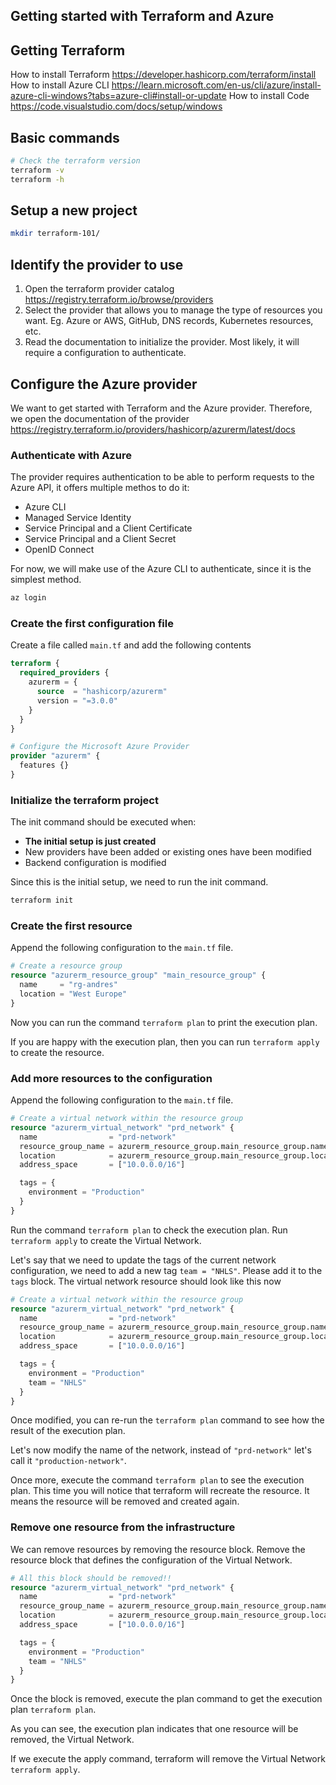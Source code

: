 ## Getting started with Terraform and Azure

## Getting Terraform

How to install Terraform https://developer.hashicorp.com/terraform/install
How to install Azure CLI https://learn.microsoft.com/en-us/cli/azure/install-azure-cli-windows?tabs=azure-cli#install-or-update
How to install Code https://code.visualstudio.com/docs/setup/windows

## Basic commands

```bash
# Check the terraform version
terraform -v
terraform -h
```

## Setup a new project

```bash
mkdir terraform-101/
```

## Identify the provider to use

1. Open the terraform provider catalog https://registry.terraform.io/browse/providers
2. Select the provider that allows you to manage the type of resources you want. Eg. Azure or AWS, GitHub, DNS records, Kubernetes resources, etc.
3. Read the documentation to initialize the provider. Most likely, it will require a configuration to authenticate.

## Configure the Azure provider

We want to get started with Terraform and the Azure provider. Therefore, we open the documentation of the provider https://registry.terraform.io/providers/hashicorp/azurerm/latest/docs

### Authenticate with Azure

The provider requires authentication to be able to perform requests to the Azure API, it offers multiple methos to do it:

- Azure CLI
- Managed Service Identity
- Service Principal and a Client Certificate
- Service Principal and a Client Secret
- OpenID Connect

For now, we will make use of the Azure CLI to authenticate, since it is the simplest method.

```bash
az login
```

### Create the first configuration file

Create a file called `main.tf` and add the following contents

```tf
terraform {
  required_providers {
    azurerm = {
      source  = "hashicorp/azurerm"
      version = "=3.0.0"
    }
  }
}

# Configure the Microsoft Azure Provider
provider "azurerm" {
  features {}
}
```

### Initialize the terraform project

The init command should be executed when:
- **The initial setup is just created**
- New providers have been added or existing ones have been modified
- Backend configuration is modified

Since this is the initial setup, we need to run the init command.

```bash
terraform init
```

### Create the first resource

Append the following configuration to the `main.tf` file.

```tf
# Create a resource group
resource "azurerm_resource_group" "main_resource_group" {
  name     = "rg-andres"
  location = "West Europe"
}
```

Now you can run the command `terraform plan` to print the execution plan.

If you are happy with the execution plan, then you can run `terraform apply` to create the resource.

### Add more resources to the configuration

Append the following configuration to the `main.tf` file.

```tf
# Create a virtual network within the resource group
resource "azurerm_virtual_network" "prd_network" {
  name                = "prd-network"
  resource_group_name = azurerm_resource_group.main_resource_group.name
  location            = azurerm_resource_group.main_resource_group.location
  address_space       = ["10.0.0.0/16"]

  tags = {
    environment = "Production"
  }
}
```

Run the command `terraform plan` to check the execution plan.
Run `terraform apply` to create the Virtual Network.

Let's say that we need to update the tags of the current network configuration, we need to add a new tag `team = "NHLS"`.
Please add it to the `tags` block. The virtual network resource should look like this now

```tf
# Create a virtual network within the resource group
resource "azurerm_virtual_network" "prd_network" {
  name                = "prd-network"
  resource_group_name = azurerm_resource_group.main_resource_group.name
  location            = azurerm_resource_group.main_resource_group.location
  address_space       = ["10.0.0.0/16"]

  tags = {
    environment = "Production"
    team = "NHLS"
  }
}
```

Once modified, you can re-run the `terraform plan` command to see how the result of the execution plan.

Let's now modify the name of the network, instead of `"prd-network"` let's call it `"production-network"`.

Once more, execute the command `terraform plan` to see the execution plan. This time you will notice that terraform will recreate the resource. It means the resource will be removed and created again.

### Remove one resource from the infrastructure

We can remove resources by removing the resource block. Remove the resource block that defines the configuration of the Virtual Network.

```tf
# All this block should be removed!!
resource "azurerm_virtual_network" "prd_network" {
  name                = "prd-network"
  resource_group_name = azurerm_resource_group.main_resource_group.name
  location            = azurerm_resource_group.main_resource_group.location
  address_space       = ["10.0.0.0/16"]

  tags = {
    environment = "Production"
    team = "NHLS"
  }
}
```

Once the block is removed, execute the plan command to get the execution plan `terraform plan`.

As you can see, the execution plan indicates that one resource will be removed, the Virtual Network.

If we execute the apply command, terraform will remove the Virtual Network `terraform apply`.